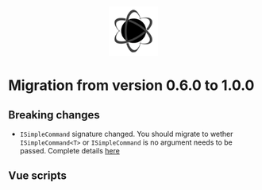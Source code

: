 <p align="center"><img <p align="center"><img width="100"src="../../Deploy/logo.png"></p>

# Migration from version 0.6.0 to 1.0.0

## Breaking changes
* `ISimpleCommand` signature changed. You should migrate to wether `ISimpleCommand<T>` or `ISimpleCommand` is no argument needs to be passed. Complete details [here](./MVVMComponents.md)

## Vue scripts
